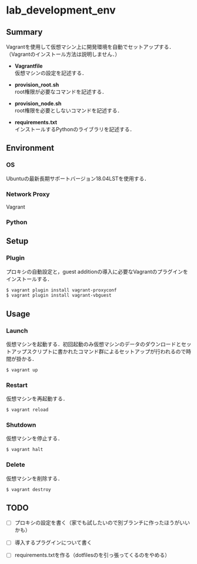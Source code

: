 # lab_development_env

## Summary

Vagrantを使用して仮想マシン上に開発環境を自動でセットアップする．  
（Vagrantのインストール方法は説明しません．）

* **Vagrantfile**  
仮想マシンの設定を記述する．  

* **provision_root.sh**  
root権限が必要なコマンドを記述する．

* **provision_node.sh**  
root権限を必要としないコマンドを記述する．

* **requirements.txt**  
インストールするPythonのライブラリを記述する．

## Environment

### OS

Ubuntuの最新長期サポートバージョン18.04LSTを使用する．

### Network Proxy

Vagrant

### Python


## Setup

### Plugin

プロキシの自動設定と，guest additionの導入に必要なVagrantのプラグインをインストールする．

```bash
$ vagrant plugin install vagrant-proxyconf
$ vagrant plugin install vagrant-vbguest
```


## Usage

### Launch

仮想マシンを起動する．初回起動のみ仮想マシンのデータのダウンロードとセットアップスクリプトに書かれたコマンド群によるセットアップが行われるので時間が掛かる．

```bash
$ vagrant up
```

### Restart

仮想マシンを再起動する．

```bash
$ vagrant reload
```

### Shutdown

仮想マシンを停止する．

```bash
$ vagrant halt
```

### Delete

仮想マシンを削除する．

```bash
$ vagrant destroy
```

## TODO

* [ ] プロキシの設定を書く（家でも試したいので別ブランチに作ったほうがいいかも）

* [ ] 導入するプラグインについて書く

* [ ] requirements.txtを作る（dotfilesのを引っ張ってくるのをやめる）
